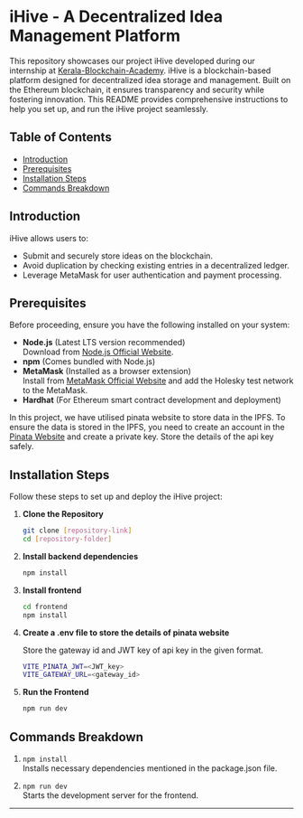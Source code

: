 # iHive - A Decentralized Idea Management Platform
This repository showcases our project iHive developed during our internship at <a href="https://github.com/Kerala-Blockchain-Academy" target="_blank">Kerala-Blockchain-Academy</a>.
iHive is a blockchain-based platform designed for decentralized idea storage and management. Built on the Ethereum blockchain, it ensures transparency and security while fostering innovation. This README provides comprehensive instructions to help you set up, and run the iHive project seamlessly.

## Table of Contents
- [Introduction](#introduction)
- [Prerequisites](#prerequisites)
- [Installation Steps](#installation-steps)
- [Commands Breakdown](#commands-breakdown)

## Introduction
iHive allows users to:
- Submit and securely store ideas on the blockchain.
- Avoid duplication by checking existing entries in a decentralized ledger.
- Leverage MetaMask for user authentication and payment processing.


## Prerequisites
Before proceeding, ensure you have the following installed on your system:
- **Node.js** (Latest LTS version recommended)  
  Download from [Node.js Official Website](https://nodejs.org/).
- **npm** (Comes bundled with Node.js)
- **MetaMask** (Installed as a browser extension)  
Install from [MetaMask Official Website](https://metamask.io/) and add the Holesky test network to the MetaMask.
- **Hardhat** (For Ethereum smart contract development and deployment)

In this project, we have utilised pinata website to store data in the IPFS. To ensure the data is stored in the IPFS, you need to create an account in the [Pinata Website](https://pinata.cloud/) and create a private key. Store the details of the api key safely. 


## Installation Steps
Follow these steps to set up and deploy the iHive project:

1. **Clone the Repository**  
   ```bash
   git clone [repository-link]
   cd [repository-folder]
   ```

2. **Install backend dependencies**  
   ```bash
   npm install
   ```

3. **Install frontend**
   ```bash
   cd frontend
   npm install
   ```

4. **Create a .env file to store the details of pinata website**

    Store the gateway id and JWT key of api key in the given format.
    ```bash
    VITE_PINATA_JWT=<JWT_key>
    VITE_GATEWAY_URL=<gateway_id>
    ```
4. **Run the Frontend**  
   ```bash
   npm run dev
   ```

## Commands Breakdown
1. `npm install`  
   Installs necessary dependencies mentioned in the package.json file.

2. `npm run dev`  
   Starts the development server for the frontend.

---
